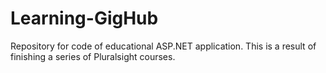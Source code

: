 # Learning-GigHub
Repository for code of educational ASP.NET application. This is a result of finishing a series of Pluralsight courses.
